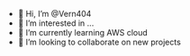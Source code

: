 - 👋 Hi, I’m @Vern404
- 👀 I’m interested in ...
- 🌱 I’m currently learning AWS cloud
- 💞️ I’m looking to collaborate on new projects

<!---
Vern404/Vern404 is a ✨ special ✨ repository because its `README.md` (this file) appears on your GitHub profile.
You can click the Preview link to take a look at your changes.
--->
